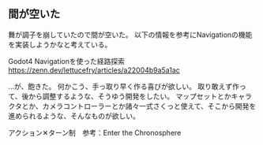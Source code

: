 ## 間が空いた

舞が調子を崩していたので間が空いた。
以下の情報を参考にNavigationの機能を実装しようかなと考えている。

Godot4 Navigationを使った経路探索
https://zenn.dev/lettucefry/articles/a22004b9a5a1ac

…が、飽きた。
何かこう、手っ取り早く作る喜びが欲しい。
取り敢えず作って、後から調整するような、そうゆう開発をしたい。
マップセットとかキャラクタとか、カメラコントローラーとか諸々一式さくっと使えて、そこから開発を進められるような、そんなものが欲しい。



アクション✕ターン制　参考：Enter the Chronosphere